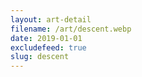 ```yaml
---
layout: art-detail
filename: /art/descent.webp
date: 2019-01-01
excludefeed: true
slug: descent
---
```

